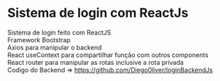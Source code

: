 # Sistema de login com ReactJs
Sistema de login feito com ReactJS<br>
Framework Bootstrap<br>
Axios para manipular o backend<br>
React useContext para compartilhar função com outros components<br>
React router para manipular as rotas inclusive a rota privada<br>
Codigo do Backend => https://github.com/Diego0liver/loginBackendJs

